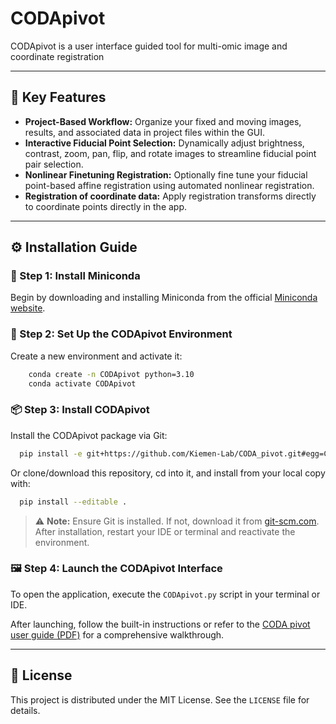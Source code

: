 # CODApivot

CODApivot is a user interface guided tool for multi-omic image and coordinate registration

---
## 🚀 Key Features

* **Project-Based Workflow:** Organize your fixed and moving images, results, and associated data in project files within the GUI.
* **Interactive Fiducial Point Selection:** Dynamically adjust brightness, contrast, zoom, pan, flip, and rotate images to streamline fiducial point pair selection.
* **Nonlinear Finetuning Registration:** Optionally fine tune your fiducial point-based affine registration using automated nonlinear registration.
* **Registration of coordinate data:** Apply registration transforms directly to coordinate points directly in the app.
  


---
## ⚙️ Installation Guide

### 📅 Step 1: Install Miniconda

Begin by downloading and installing Miniconda from the official [Miniconda website](https://docs.anaconda.com/miniconda/).

### 🐍 Step 2: Set Up the CODApivot Environment

Create a new environment and activate it:

```bash
    conda create -n CODApivot python=3.10
    conda activate CODApivot
```

### 📦 Step 3: Install CODApivot

Install the CODApivot package via Git:

```bash
  pip install -e git+https://github.com/Kiemen-Lab/CODA_pivot.git#egg=CODApivot
```

Or clone/download this repository, cd into it, and install from your local copy with:

```bash
  pip install --editable .
```

> ⚠️ **Note:** Ensure Git is installed. If not, download it from [git-scm.com](https://git-scm.com/downloads/win). After installation, restart your IDE or terminal and reactivate the environment.

### 🖼️ Step 4: Launch the CODApivot Interface

To open the application, execute the `CODApivot.py` script in your terminal or IDE.

After launching, follow the built-in instructions or refer to the [CODA pivot user guide (PDF)](./CODA%20pivot%20user%20guide.pdf) for a comprehensive walkthrough.

---
## 📄 License

This project is distributed under the MIT License. See the `LICENSE` file for details.
